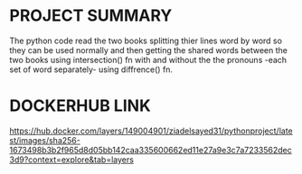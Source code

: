 # PROJECT SUMMARY
The python code read the two books splitting thier lines word by word so they can be used normally and then getting the shared words between the two books using intersection() fn with and without the the pronouns -each set of word separately- using diffrence() fn. 
# DOCKERHUB LINK
https://hub.docker.com/layers/149004901/ziadelsayed31/pythonproject/latest/images/sha256-1673498b3b2f965d8d05bb142caa335600662ed11e27a9e3c7a7233562dec3d9?context=explore&tab=layers

